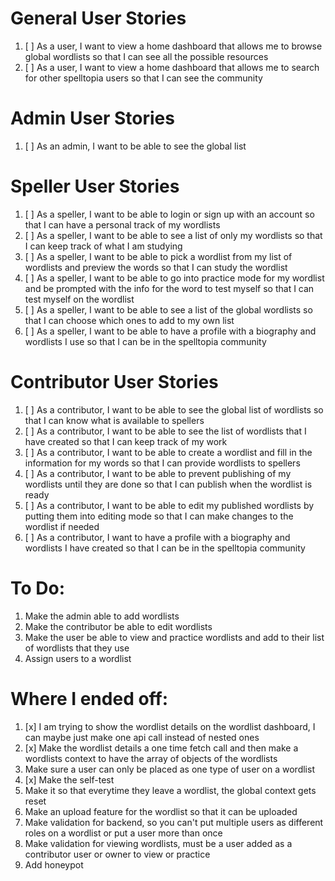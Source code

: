 # General User Stories

1. [ ] As a user, I want to view a home dashboard that allows me to browse global wordlists so that I can see all the possible resources
2. [ ] As a user, I want to view a home dashboard that allows me to search for other spelltopia users so that I can see the community

# Admin User Stories

1. [ ] As an admin, I want to be able to see the global list

# Speller User Stories

1. [ ] As a speller, I want to be able to login or sign up with an account so that I can have a personal track of my wordlists
2. [ ] As a speller, I want to be able to see a list of only my wordlists so that I can keep track of what I am studying
3. [ ] As a speller, I want to be able to pick a wordlist from my list of wordlists and preview the words so that I can study the wordlist
4. [ ] As a speller, I want to be able to go into practice mode for my wordlist and be prompted with the info for the word to test myself so that I can test myself on the wordlist
5. [ ] As a speller, I want to be able to see a list of the global wordlists so that I can choose which ones to add to my own list
6. [ ] As a speller, I want to be able to have a profile with a biography and wordlists I use so that I can be in the spelltopia community

# Contributor User Stories

1. [ ] As a contributor, I want to be able to see the global list of wordlists so that I can know what is available to spellers
2. [ ] As a contributor, I want to be able to see the list of wordlists that I have created so that I can keep track of my work
3. [ ] As a contributor, I want to be able to create a wordlist and fill in the information for my words so that I can provide wordlists to spellers
4. [ ] As a contributor, I want to be able to prevent publishing of my wordlists until they are done so that I can publish when the wordlist is ready
5. [ ] As a contributor, I want to be able to edit my published wordlists by putting them into editing mode so that I can make changes to the wordlist if needed
6. [ ] As a contributor, I want to have a profile with a biography and wordlists I have created so that I can be in the spelltopia community

# To Do:

1. Make the admin able to add wordlists
2. Make the contributor be able to edit wordlists
3. Make the user be able to view and practice wordlists and add to their list of wordlists that they use
4. Assign users to a wordlist

# Where I ended off:

1. [x] I am trying to show the wordlist details on the wordlist dashboard, I can maybe just make one api call instead of nested ones
2. [x] Make the wordlist details a one time fetch call and then make a wordlists context to have the array of objects of the wordlists
3. Make sure a user can only be placed as one type of user on a wordlist
4. [x] Make the self-test
5. Make it so that everytime they leave a wordlist, the global context gets reset
6. Make an upload feature for the wordlist so that it can be uploaded
7. Make validation for backend, so you can't put multiple users as different roles on a wordlist or put a user more than once
8. Make validation for viewing wordlists, must be a user added as a contributor user or owner to view or practice
9. Add honeypot
